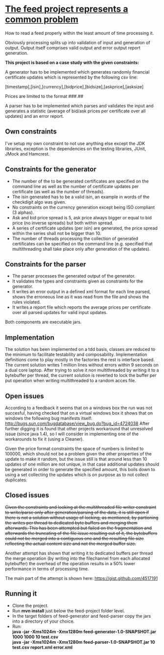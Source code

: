 <h1><u>The feed project represents a common problem</u></h1>

How to read a feed properly within the least amount of time processing it.

Obviously processing splits up into validation of input and generation of output. Output itself comprises valid output and error output report generation.

<b>This project is based on a case study with the given constraints:</b>

A generator has to be implemented which generates randomly financial certificate updates which is represented by the following csv line:

[timestamp],[isin],[currency],[bidprice],[bidsize],[askprice],[asksize]

Prices are limited to the format ###.##

A parser has to be implemented which parses and validates the input and generates a statistic (average of bid/ask prices per certificate over all updates) and an error report.

<h2>Own constraints</h2>

I've setup my own constraint to not use anything else except the JDK libraries, exception is the dependencies on the testing libraries, JUnit, JMock and Hamcrest.

<h2>Constraints for the generator</h2>

- The number of the to be generated certificates are specified on the command line as well as the number of certificate updates per certificate (as well as the number of threads).
- The isin generated has to be a valid isin, an example in words of the checkdigit algo was given.
- No constraints on the currency generation except being ISO compliant (3 alphas).
- Ask and bid price spread is 5, ask price always bigger or equal to bid price (no inverse spreads) but both within spread.
- A series of certificate updates (per isin) are generated, the price spread within the series shall not be bigger than 10.
- The number of threads processing the collection of generated certificates can be specified on the command line (e.g. specified that multithreading shall take place only after generation of the updates).

<h2>Constraints for the parser</h2>

- The parser processes the generated output of the generator.
- It validates the types and constraints given as constraints for the generator.
- It writes an error output in a defined xml format for each line parsed, shows the erroneous line as it was read from the file and shows the rules violated.
- It writes a report file which reports the average prices per certificate over all parsed updates for valid input updates.

Both components are executable jars.

<h2>Implementation</h2>

The solution has been implemented on a tdd basis, classes are reduced to the minimum to facilitate testability and composability.
Implementation definitions come to play mostly in the factories the rest is interface based.
The current solution writes 1 million lines without errors within 9 seconds on a dual core laptop.
After trying to solve it non multithreaded by writing it to a bytebuffer per thread, the current solution is reverted to lock the buffer per put operation when writing multithreaded to a random acces file.

<h2>Open issues</h2>

According to a feedback it seems that on a windows box the run was not succesful, having checked that on a virtual windows box it shows that on windows the following bug manifests itself: http://bugs.sun.com/bugdatabase/view_bug.do?bug_id=4724038
After further digging it is found that other projects workaround that unresolved issue (since java 1.4), so I will consider in implementing one of the workarounds to fix it (using a Cleaner).

Given the price format constraints the space of numbers is limited to 100000, which should not be a problem given the other properties of the update to make it random, but the issue still is that around less than 10 updates of one million are not unique, in that case additional updates should be generated in order to generate the specified amount, this boils down to using a set collecting the updates which is on purpose as to not collect duplicates.

<h2>Closed issues</h2>

<del>Given the constraints and looking at the multithreaded file writer constraint to write/parse only after generation/parsing of the data, it is still open if there is not a solution without usage of locking, as mentioned, by partioning the writes per thread to dedicated byte buffers and merging them afterwards.
This has been attempted but failed on the fragmentation and afterwards the truncating of the file issue resulting out of it, the bytebuffers could not be merged into a contiguous one and the resulting file size reflecting the actual content size and not the merged buffer size.</del>

Another attempt has shown that writing it to dedicated buffers per thread the merge operation (by writing into the filechannel from each allocated bytebuffer) the overhead of the operation results in a 50% lower performance in terms of processing time.

The main part of the attempt is shown here:
https://gist.github.com/4517191

<h2>Running it</h2>

- Clone the project. 
- Run <b>mvn install</b> just below the feed-project folder level.
- In the target folders of feed-generator and feed-parser copy the jars into a directory of your choice.
- Run:<br>
        <b>java -jar -Xms1024m -Xmx1280m feed-generator-1.0-SNAPSHOT.jar 1000 1000 10 test.csv</b><br>
        <b>java -jar -Xms1024m -Xmx1280m feed-parser-1.0-SNAPSHOT.jar 10 test.csv report.xml error.xml</b>
